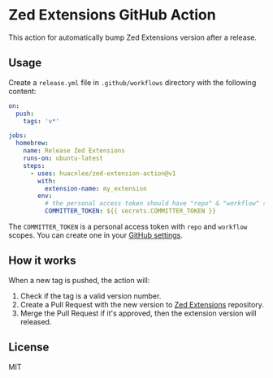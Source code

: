 # Zed Extensions GitHub Action

This action for automatically bump Zed Extensions version after a release.

## Usage

Create a `release.yml` file in `.github/workflows` directory with the following content:

```yml
on:
  push:
    tags: 'v*'

jobs:
  homebrew:
    name: Release Zed Extensions
    runs-on: ubuntu-latest
    steps:
      - uses: huacnlee/zed-extension-action@v1
        with:
          extension-name: my_extension
        env:
          # the personal access token should have "repo" & "workflow" scopes
          COMMITTER_TOKEN: ${{ secrets.COMMITTER_TOKEN }}
```

The `COMMITTER_TOKEN` is a personal access token with `repo` and `workflow` scopes. You can create one in your [GitHub settings](https://github.com/settings/tokens).

## How it works

When a new tag is pushed, the action will:

1. Check if the tag is a valid version number.
2. Create a Pull Request with the new version to [Zed Extensions](https://github.com/zed-industries/extensions) repository.
3. Merge the Pull Request if it's approved, then the extension version will released.

## License

MIT
